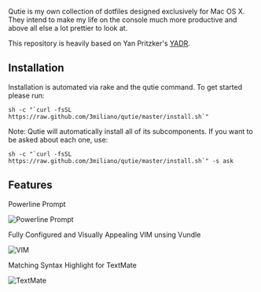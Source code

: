 Qutie is my own collection of dotfiles designed exclusively for Mac OS X. They intend to make my life on the console much more productive and above all
else a lot prettier to look at.

This repository is heavily based on Yan Pritzker's [YADR](https://github.com/skwp/dotfiles).

Installation
------------

Installation is automated via rake and the qutie command. To get started please run:

    sh -c "`curl -fsSL https://raw.github.com/3miliano/qutie/master/install.sh`"

Note: Qutie will automatically install all of its subcomponents. If you want to be asked about each one, use:

    sh -c "`curl -fsSL https://raw.github.com/3miliano/qutie/master/install.sh`" -s ask
    
    
Features
--------

Powerline Prompt

![Powerline Prompt](https://raw.github.com/3miliano/qutie/master/screenshots/powerline.png)

Fully Configured and Visually Appealing VIM unsing Vundle

![VIM](https://raw.github.com/3miliano/qutie/master/screenshots/vim.png)

Matching Syntax Highlight for TextMate

![TextMate](https://raw.github.com/3miliano/qutie/master/screenshots/textmate.png)